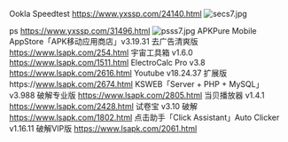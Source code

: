 Ookla Speedtest
https://www.yxssp.com/24140.html
![secs7.jpg](https://github.com/user-attachments/assets/c4c99a79-c876-49c6-a473-665eb92be2f8)

ps
https://www.yxssp.com/31496.html
![psss7.jpg](https://github.com/user-attachments/assets/5b8321a7-f613-4787-bf7b-6fa8e137fc47)
APKPure Mobile AppStore「APK移动应用商店」v3.19.31 去广告清爽版
https://www.lsapk.com/254.html
宇宙工具箱 v1.6.0
https://www.lsapk.com/1511.html
ElectroCalc Pro v3.8
https://www.lsapk.com/2616.html
Youtube v18.24.37 扩展版https://www.lsapk.com/2674.html
KSWEB「Server + PHP + MySQL」v3.988 破解专业版
https://www.lsapk.com/2805.html
当贝播放器 v1.4.1
https://www.lsapk.com/2428.html
试卷宝 v3.10 破解
https://www.lsapk.com/1802.html
点击助手「Click Assistant」Auto Clicker v1.16.11 破解VIP版
https://www.lsapk.com/2061.html
